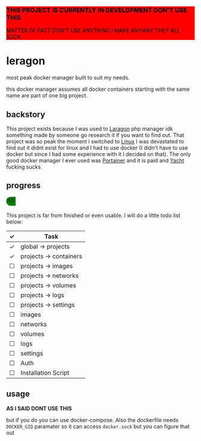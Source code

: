 <div style="background-color: red; color: black;">
<h3>THIS PROJECT IS CURRENTLY IN DEVELOPMENT DON'T USE THIS</h3>
<p>MATTER OF FACT DON'T USE ANYTHING I MAKE ANYWAY THEY ALL SUCK</p>
</div>

# leragon
most peak docker manager built to suit my needs.

this docker manager assumes all docker containers starting with the same name are part of one big project.

## backstory
This project exists because I was used to [Laragon](https://laragon.org) php manager idk something made by someone go research it if you want to find out. That project was so peak the moment i switched to [Linux](https://en.wikipedia.org/wiki/Linux) I was devastated to find out it didnt exist for linux and I had to use docker (I didn't have to use docker but since I had some experience with it I decided on that). The only good docker manager I ever used was [Portainer](https://www.portainer.io) and it is paid and [Yacht](https://en.wikipedia.org/wiki/Feces) fucking sucks

## progress
<div style="height: 24px; width: 100%; background-color: white; border-radius: 12px; overflow: hidden;">
<div style="height: 24px; width: 5%; background-color: green;">%5</div>
</div>
<br>
This project is far from finished or even usable. I will do a little todo list below:

| ✓ | Task |
|---|------|
| ✓ | global -> projects |
| ✓ | projects -> containers |
| ☐ | projects -> images |
| ☐ | projects -> networks |
| ☐ | projects -> volumes |
| ☐ | projects -> logs |
| ☐ | projects -> settings |
| ☐ | images |
| ☐ | networks |
| ☐ | volumes |
| ☐ | logs |
| ☐ | settings |
| ☐ | Auth |
| ☐ | Installation Script |

## usage
**AS I SAID DONT USE THIS** 

but if you do you can use docker-compose. Also the dockerfile needs `DOCKER_GID` paramater so it can access `docker.sock` but you can figure that out
